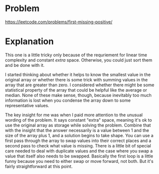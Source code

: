 # Problem

https://leetcode.com/problems/first-missing-positive/

# Explanation

This one is a little tricky only because of the requriement for linear time complexity and constant _extra_ space. Otherwise, you could just sort them and be done with it.

I started thinking about whether it helps to know the smallest value in the original array or whether there is some trick with summing values in the array that are greater than zero. I considered whether there might be some statistical property of the array that could be helpful like the average or median. None of these make sense, though, because inevitably too much information is lost when you condense the array down to some representative values.

The key insight for me was when I paid more attention to the unusual wording of the problem. It says constant "extra" space, meaning it's ok to use the original array as storage while solving the problem. Combine that with the insight that the answer necessarily is a value between 1 and the size of the array plus 1, and a solution begins to take shape. You can use a first pass through the array to swap values into their correct places and a second pass to check what value is missing. There is a little bit of special care needed to deal with duplicate values and the case where you swap a value that itself also needs to be swapped. Basically the first loop is a little funny because you need to either swap or move forward, not both. But it's fairly straightforward at this point.

